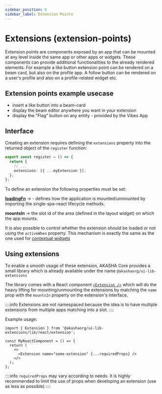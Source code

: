 ```yaml
---
sidebar_position: 6
sidebar_label: Extension Points
---
```


# Extensions (extension-points)

Extension points are components exposed by an app that can be mounted at any level inside the same app or other apps or widgets. These components can provide additional functionalities to the already rendered elements. For example a like button extension point can be rendered on a beam card, but also on the profile app. A follow button can be rendered on a user's profile and also on a profile-related widget etc.

## Extension points example usecase
- insert a like button into a beam-card
- display the beam editor anywhere you want in your extension
- display the "Flag" button on any entity - provided by the Vibes App


## Interface

Creating an extension requires defining the `extensions` property into the returned object of the `register` function:

```ts
export const register = () => {
  return {
    // ...
    extensions: [{ ...myExtension }],
  };
};
```

To define an extension the following properties must be set:

**[loadingFn](./loading-function)** -> - defines how the application is mounted/unmounted by importing the single-spa-react lifecycle methods.

**mountsIn** -> the slot id of the area (defined in the layout widget) on which the app mounts.

It is also possible to control whether the extension should be loaded or not using the `activeWhen` property. This mechanism is exactly the same as the one used for [contextual widgets](widgets.md#contextual-widgets)

## Using extensions

To enable a smooth usage of these extension, AKASHA Core provides a small library which is already available under the name `@akashaorg/ui-lib-extensions`

The library comes with a React component [`<Extension />`](https://github.com/AKASHAorg/akasha-core/blob/next/libs/extensions/src/react/extension.tsx) which will do the heavy lifting for mounting/unmounting the extensions by matching the `name` prop with the `mountsIn` property on the extension's interface.

::::info
Extensions are not namespaced because the idea is to have multiple extensions from multiple apps matching into a slot.
::::

Example usage:

```tsx
import { Extension } from '@akashaorg/ui-lib-extensions/lib/react/extension';

const MyReactComponent = () => {
  return (
    <>
      <Extension name="some-extension" {...requiredProps} />
    </>
  );
};
```

::::info
`requiredProps` may vary according to needs. It is highly recommended to limit the use of props when developing an extension (use as less as possible)
::::
